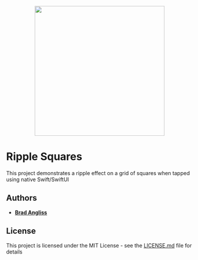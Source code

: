 <p align="center">
  <img src="https://github.com/user-attachments/assets/91a06519-c4c2-45c0-bd6f-64791cfa2f67" width="350" height="350"/>
</p>

# Ripple Squares

This project demonstrates a ripple effect on a grid of squares when tapped using native Swift/SwiftUI

## Authors

* **[Brad Angliss](https://www.github.com/BradAngliss)**

## License

This project is licensed under the MIT License - see the [LICENSE.md](https://github.com/BradAngliss/RippleSquares/blob/master/LICENSE) file for details
